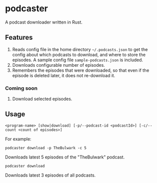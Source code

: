 # podcaster
A podcast downloader written in Rust.

## Features
1. Reads config file in the home directory `~/.podcasts.json`  to get the config about which podcasts to download, and where to store the episodes. A sample config file `sample-podcasts.json` is included.
2. Downloads configurable number of episodes.
3. Remembers the episodes that were downloaded, so that even if the episode is deleted later, it does not re-download it.

### Coming soon

1. Download selected episodes.

## Usage
```
<program-name> [show|download] [-p/--podcast-id <podcastId>] [-c/--count <count of episodes>]
```
For example:
```
podcaster download -p TheBulwark -c 5
```

Downloads latest 5 episodes of the "TheBulwark" podcast.

```
podcaster download
```
Downloads latest 3 episodes of all podcasts.
